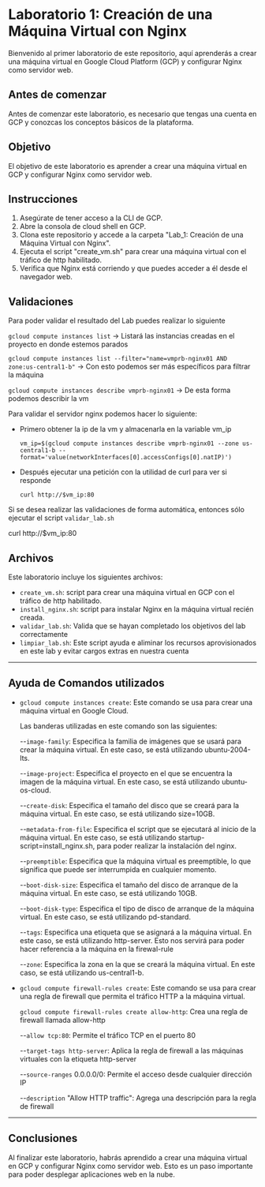 # Laboratorio 1: Creación de una Máquina Virtual con Nginx

Bienvenido al primer laboratorio de este repositorio, aquí aprenderás a crear una máquina virtual en Google Cloud Platform (GCP) y configurar Nginx como servidor web.

## Antes de comenzar
Antes de comenzar este laboratorio, es necesario que tengas una cuenta en GCP y conozcas los conceptos básicos de la plataforma.

## Objetivo
El objetivo de este laboratorio es aprender a crear una máquina virtual en GCP y configurar Nginx como servidor web.

## Instrucciones
1. Asegúrate de tener acceso a la CLI de GCP.
2. Abre la consola de cloud shell en GCP.
3. Clona este repositorio y accede a la carpeta "Lab_1: Creación de una Máquina Virtual con Nginx".
4. Ejecuta el script "create_vm.sh" para crear una máquina virtual con el tráfico de http habilitado.
5. Verifica que Nginx está corriendo y que puedes acceder a él desde el navegador web.

## Validaciones
Para poder validar el resultado del Lab puedes realizar lo siguiente

`gcloud compute instances list` -> Listará las instancias creadas en el proyecto en donde estemos parados

`gcloud compute instances list --filter="name=vmprb-nginx01 AND zone:us-central1-b"` -> Con esto podemos ser más específicos para filtrar la máquina

`gcloud compute instances describe vmprb-nginx01` -> De esta forma podemos describir la vm

Para validar el servidor nginx podemos hacer lo siguiente:

- Primero obtener la ip de la vm y almacenarla en la variable vm_ip

    `vm_ip=$(gcloud compute instances describe vmprb-nginx01 --zone us-central1-b --format='value(networkInterfaces[0].accessConfigs[0].natIP)')`

- Después ejecutar una petición con la utilidad de curl para ver si responde

    `curl http://$vm_ip:80`

Si se desea realizar las validaciones de forma automática, entonces sólo ejecutar el script `validar_lab.sh`


curl http://$vm_ip:80

## Archivos
Este laboratorio incluye los siguientes archivos:
- `create_vm.sh`: script para crear una máquina virtual en GCP con el tráfico de http habilitado.
- `install_nginx.sh`: script para instalar Nginx en la máquina virtual recién creada.
- `validar_lab.sh`: Valida que se hayan completado los objetivos del lab correctamente
- `limpiar_lab.sh`: Este script ayuda e aliminar los recursos aprovisionados en este lab y evitar cargos extras en nuestra cuenta

---

## Ayuda de Comandos utilizados

- `gcloud compute instances create`: Este comando se usa para crear una máquina virtual en Google Cloud.

    Las banderas utilizadas en este comando son las siguientes:

    --`image-family`: Especifica la familia de imágenes que se usará para crear la máquina virtual. En este caso, se está utilizando ubuntu-2004-lts.

    --`image-project`: Especifica el proyecto en el que se encuentra la imagen de la máquina virtual. En este caso, se está utilizando ubuntu-os-cloud.

    --`create-disk`: Especifica el tamaño del disco que se creará para la máquina virtual. En este caso, se está utilizando size=10GB.

    --`metadata-from-file`: Especifica el script que se ejecutará al inicio de la máquina virtual. En este caso, se está utilizando startup-script=install_nginx.sh, para poder realizar la instalación del nginx.

    --`preemptible`: Especifica que la máquina virtual es preemptible, lo que significa que puede ser interrumpida en cualquier momento.

    --`boot-disk-size`: Especifica el tamaño del disco de arranque de la máquina virtual. En este caso, se está utilizando 10GB.

    --`boot-disk-type`: Especifica el tipo de disco de arranque de la máquina virtual. En este caso, se está utilizando pd-standard.

    --`tags`: Especifica una etiqueta que se asignará a la máquina virtual. En este caso, se está utilizando http-server. Esto nos servirá para poder hacer referencia a la máquina en la firewal-rule

    --`zone`: Especifica la zona en la que se creará la máquina virtual. En este caso, se está utilizando us-central1-b.


- `gcloud compute firewall-rules create`: Este comando se usa para crear una regla de firewall que permita el tráfico HTTP a la máquina virtual.


    `gcloud compute firewall-rules create allow-http`: Crea una regla de firewall llamada allow-http
    
    --`allow tcp:80`: Permite el tráfico TCP en el puerto 80

    --`target-tags http-server`: Aplica la regla de firewall a las máquinas virtuales con la etiqueta http-server
    
    --`source-ranges` 0.0.0.0/0: Permite el acceso desde cualquier dirección IP
    
    --`description` "Allow HTTP traffic": Agrega una descripción para la regla de firewall

---

## Conclusiones
Al finalizar este laboratorio, habrás aprendido a crear una máquina virtual en GCP y configurar Nginx como servidor web. Esto es un paso importante para poder desplegar aplicaciones web en la nube.

